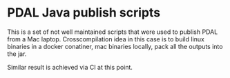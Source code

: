 # PDAL Java publish scripts

This is a set of not well maintained scripts that were used to publish PDAL from a Mac laptop. 
Crosscompilation idea in this case is to build linux binaries in a docker conatiner, mac binaries locally, pack all the outputs into the jar.

Similar result is achieved via CI at this point.
